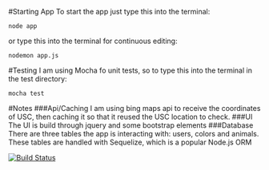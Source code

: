 #Starting App
To start the app just type this into the terminal:

`node app`

or type this into the terminal for continuous editing:

`nodemon app.js`

#Testing
I am using Mocha fo unit tests, so to type this into the terminal in the test directory:

`mocha test`

#Notes
###Api/Caching
I am using bing maps api to receive the coordinates of USC, then caching it so that it reused the USC location to check.
###UI
The UI is build through jquery and some bootstrap elements
###Database
There are three tables the app is interacting with: users, colors and animals. These tables are handled with Sequelize, which is a popular Node.js ORM


[![Build Status](https://travis-ci.org/Handroo/itp405-FinalProject.svg?branch=master)](https://travis-ci.org/Handroo/itp405-FinalProject)
